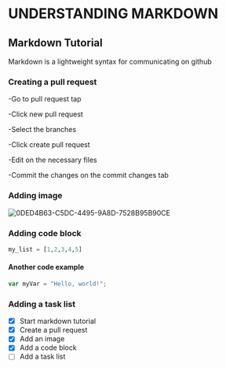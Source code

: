 # UNDERSTANDING MARKDOWN

## Markdown Tutorial
Markdown is a lightweight syntax for communicating on github

### Creating a pull request

-Go to pull request tap

-Click new pull request

-Select the branches

-Click create pull request

-Edit on the necessary files

-Commit the changes on the commit changes tab


### Adding image

![0DED4B63-C5DC-4495-9A8D-7528B95B90CE](https://github.com/user-attachments/assets/7443dbcd-b550-4111-be33-d1b3bef040d6)

### Adding code block

~~~ python
my_list = [1,2,3,4,5]
~~~

#### Another code example
``` javascript
var myVar = "Hello, world!";
```

### Adding a task list

- [x] Start markdown tutorial
- [x] Create a pull request
- [x] Add an image
- [x] Add a code block
- [ ] Add a task list
